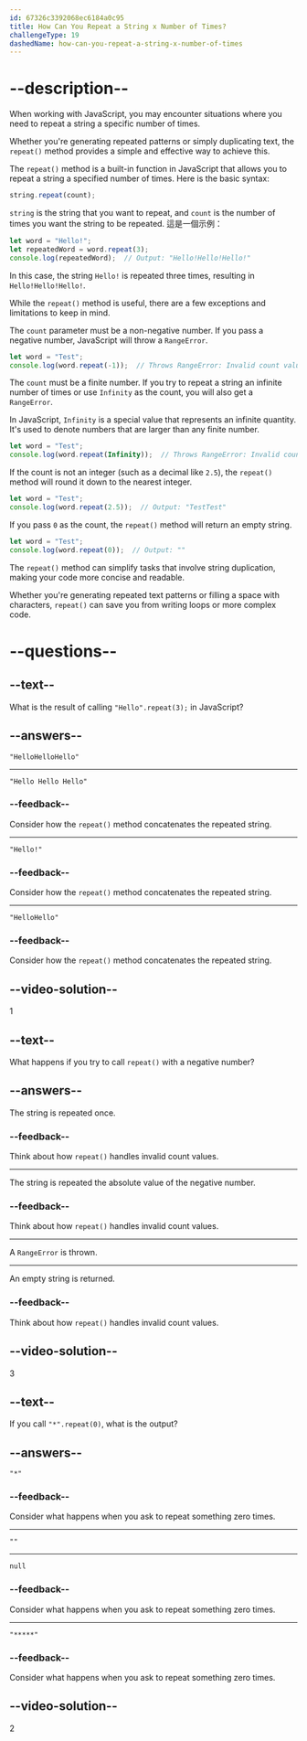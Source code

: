 ```yaml
---
id: 67326c3392068ec6184a0c95
title: How Can You Repeat a String x Number of Times?
challengeType: 19
dashedName: how-can-you-repeat-a-string-x-number-of-times
---
```


# --description--

When working with JavaScript, you may encounter situations where you need to repeat a string a specific number of times.

Whether you're generating repeated patterns or simply duplicating text, the `repeat()` method provides a simple and effective way to achieve this.

The `repeat()` method is a built-in function in JavaScript that allows you to repeat a string a specified number of times. Here is the basic syntax:

```js
string.repeat(count);
```

`string` is the string that you want to repeat, and `count` is the number of times you want the string to be repeated. 這是一個示例：

```js
let word = "Hello!";
let repeatedWord = word.repeat(3);
console.log(repeatedWord);  // Output: "Hello!Hello!Hello!"
```

In this case, the string `Hello!` is repeated three times, resulting in `Hello!Hello!Hello!`.

While the `repeat()` method is useful, there are a few exceptions and limitations to keep in mind.

The `count` parameter must be a non-negative number. If you pass a negative number, JavaScript will throw a `RangeError`.

```js
let word = "Test";
console.log(word.repeat(-1));  // Throws RangeError: Invalid count value
```

The `count` must be a finite number. If you try to repeat a string an infinite number of times or use `Infinity` as the count, you will also get a `RangeError`.

In JavaScript, `Infinity` is a special value that represents an infinite quantity. It's used to denote numbers that are larger than any finite number.

```js
let word = "Test";
console.log(word.repeat(Infinity));  // Throws RangeError: Invalid count value
```

If the count is not an integer (such as a decimal like `2.5`), the `repeat()` method will round it down to the nearest integer.

```js
let word = "Test";
console.log(word.repeat(2.5));  // Output: "TestTest"
```

If you pass `0` as the count, the `repeat()` method will return an empty string.

```js
let word = "Test";
console.log(word.repeat(0));  // Output: ""
```

The `repeat()` method can simplify tasks that involve string duplication, making your code more concise and readable.

Whether you're generating repeated text patterns or filling a space with characters, `repeat()` can save you from writing loops or more complex code.

# --questions--

## --text--

What is the result of calling `"Hello".repeat(3);` in JavaScript?

## --answers--

`"HelloHelloHello"`

---

`"Hello Hello Hello"`

### --feedback--

Consider how the `repeat()` method concatenates the repeated string.

---

`"Hello!"`

### --feedback--

Consider how the `repeat()` method concatenates the repeated string.

---

`"HelloHello"`

### --feedback--

Consider how the `repeat()` method concatenates the repeated string.

## --video-solution--

1

## --text--

What happens if you try to call `repeat()` with a negative number?

## --answers--

The string is repeated once.

### --feedback--

Think about how `repeat()` handles invalid count values.

---

The string is repeated the absolute value of the negative number.

### --feedback--

Think about how `repeat()` handles invalid count values.

---

A `RangeError` is thrown.

---

An empty string is returned.

### --feedback--

Think about how `repeat()` handles invalid count values.

## --video-solution--

3

## --text--

If you call `"*".repeat(0)`, what is the output?

## --answers--

`"*"`

### --feedback--

Consider what happens when you ask to repeat something zero times.

---

`""`

---

`null`

### --feedback--

Consider what happens when you ask to repeat something zero times.

---

`"*****"`

### --feedback--

Consider what happens when you ask to repeat something zero times.

## --video-solution--

2
